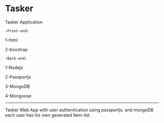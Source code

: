 # Tasker
Tasker Application

	~Front-end:

1-html

2-boostrap

	~Back-end:

1-Nodejs

2-Passportjs

3-MongoDB

4-Mongoose

--------------------------------------------------------------------------

Tasker Web App  with user authentication using passportjs. and mongoDB
each user has his own generated item-list.

